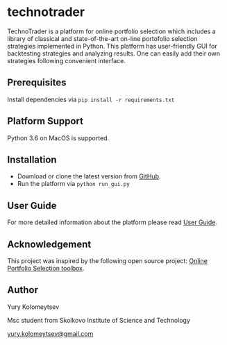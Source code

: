 # technotrader

TechnoTrader is a platform for online portfolio selection which includes a library of classical and state-of-the-art on-line portofolio selection strategies implemented in Python. This platform has user-friendly GUI for backtesting strategies and analyzing results. One can easily add their own strategies following convenient interface.

## Prerequisites

Install dependencies via ```pip install -r requirements.txt```

## Platform Support

Python 3.6 on MacOS is supported.

## Installation

 * Download or clone the latest version from [GitHub](https://github.com/kolomeytsev/technotrader/).
 * Run the platform via ```python run_gui.py```
 
## User Guide

For more detailed information about the platform please read [User Guide](https://github.com/kolomeytsev/technotrader/user_guide.md).

## Acknowledgement

This project was inspired by the following open source project: [Online Portfolio Selection toolbox](https://github.com/OLPS/OLPS).

## Author

Yury Kolomeytsev

Msc student from Skolkovo Institute of Science and Technology

yury.kolomeytsev@gmail.com

